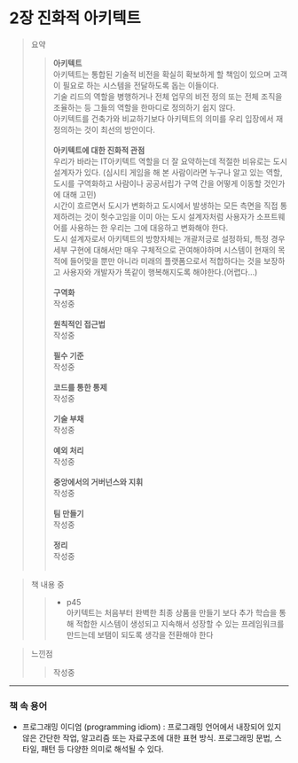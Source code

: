 # 2장 진화적 아키텍트
> 요약
>> __아키텍트__ <br/>
아키텍트는 통합된 기술적 비전을 확실히 확보하게 할 책임이 있으며 고객이 필요로 하는 시스템을 전달하도록 돕는 이들이다.<br/>
기술 리드의 역할을 병행하거나 전체 업무의 비전 정의 또는 전체 조직을 조율하는 등 그들의 역할을 한마디로 정의하기 쉽지 않다.<br/>
아키텍트를 건축가와 비교하기보다 아키텍트의 의미를 우리 입장에서 재정의하는 것이 최선의 방안이다.<br/><br/>
>> __아키텍트에 대한 진화적 관점__ <br/>
우리가 바라는 IT아키텍트 역할을 더 잘 요약하는데 적절한 비유로는 도시설계자가 있다. (심시티 게임을 해 본 사람이라면 누구나 알고 있는 역할, 도시를 구역화하고 사람이나 공공서립가 구역 간을 어떻게 이동할 것인가에 대해 고민)<br/>
시간이 흐르면서 도시가 변화하고 도시에서 발생하는 모든 측면을 직접 통제하려는 것이 헛수고임을 이미 아는 도시 설계자처럼 사용자가 소프트웨어를 사용하는 한 우리는 그에 대응하고 변화해야 한다.<br/>
도시 설계자로서 아키텍트의 방향자체는 개괄저긍로 설정하되, 특정 경우 세부 구현에 대해서만 매우 구체적으로 관여해야하며 시스템이 현재의 목적에 들어맞을 뿐만 아니라 미래의 플랫폼으로서 적합하다는 것을 보장하고 사용자와 개발자가 똑같이 행복해지도록 해야한다.(어렵다...)
<br/><br/>
>> __구역화__ <br/>
작성중<br/><br/>
>> __원칙적인 접근법__ <br/>
작성중<br/><br/>
>> __필수 기준__ <br/>
작성중<br/><br/>
>> __코드를 통한 통제__ <br/>
작성중<br/><br/>
>> __기술 부채__ <br/>
작성중<br/><br/>
>> __예외 처리__ <br/>
작성중<br/><br/>
>> __중앙에서의 거버넌스와 지휘__ <br/>
작성중<br/><br/>
>> __팀 만들기__ <br/>
작성중<br/><br/>
>> __정리__ <br/>
작성중<br/><br/>

> 책 내용 중
>> - p45</br>
아키텍트는 처음부터 완벽한 최종 상품을 만들기 보다 추가 학습을 통해 적합한 시스템이 생성되고 지속해서 성장할 수 있는 프레임워크를 만드는데 보탬이 되도록 생각을 전환해야 한다

> 느낀점
>> 작성중<br/>

---
### 책 속 용어
- 프로그래밍 이디엄 (programming idiom) : 프로그래밍 언어에서 내장되어 있지 않은 간단한 작업, 알고리즘 또는 자료구조에 대한 표현 방식. 프로그래밍 문법, 스타일, 패턴 등 다양한 의미로 해석될 수 있다.
